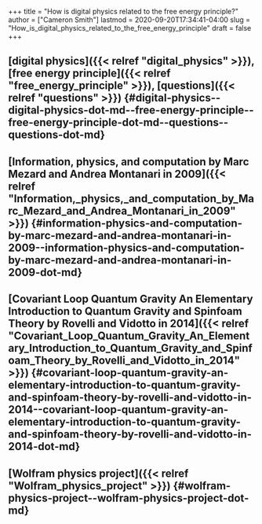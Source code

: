 +++
title = "How is digital physics related to the free energy principle?"
author = ["Cameron Smith"]
lastmod = 2020-09-20T17:34:41-04:00
slug = "How_is_digital_physics_related_to_the_free_energy_principle"
draft = false
+++

## [digital physics]({{< relref "digital_physics" >}}), [free energy principle]({{< relref "free_energy_principle" >}}), [questions]({{< relref "questions" >}}) {#digital-physics--digital-physics-dot-md--free-energy-principle--free-energy-principle-dot-md--questions--questions-dot-md}


## [Information, physics, and computation by Marc Mezard and Andrea Montanari in 2009]({{< relref "Information,_physics,_and_computation_by_Marc_Mezard_and_Andrea_Montanari_in_2009" >}}) {#information-physics-and-computation-by-marc-mezard-and-andrea-montanari-in-2009--information-physics-and-computation-by-marc-mezard-and-andrea-montanari-in-2009-dot-md}


## [Covariant Loop Quantum Gravity An Elementary Introduction to Quantum Gravity and Spinfoam Theory by Rovelli and Vidotto in 2014]({{< relref "Covariant_Loop_Quantum_Gravity_An_Elementary_Introduction_to_Quantum_Gravity_and_Spinfoam_Theory_by_Rovelli_and_Vidotto_in_2014" >}}) {#covariant-loop-quantum-gravity-an-elementary-introduction-to-quantum-gravity-and-spinfoam-theory-by-rovelli-and-vidotto-in-2014--covariant-loop-quantum-gravity-an-elementary-introduction-to-quantum-gravity-and-spinfoam-theory-by-rovelli-and-vidotto-in-2014-dot-md}


## [Wolfram physics project]({{< relref "Wolfram_physics_project" >}}) {#wolfram-physics-project--wolfram-physics-project-dot-md}
